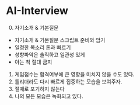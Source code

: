 # AI-Interview

0. 자기소개 & 기본질문
- 자기소개 & 기본질문 스크립트 준비와 암기
- 일정한 목소리 톤과 빠르기
- 성향파악은 솔직하고 일관성 있게
- 아는 척 절대 금지


1. 게임점수는 합격여부에 큰 영향을 미치지 않을 수도 있다.
2. 틀리더라도 다시 빠르게 집중하는 모습을 보여주자.
3. 절때로 포기하지 않는다
4. 나의 모든 모습은 녹화되고 있다.
